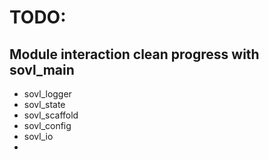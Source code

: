 # TODO:

## Module interaction clean progress with sovl_main

- sovl_logger
- sovl_state
- sovl_scaffold
- sovl_config
- sovl_io
- 
